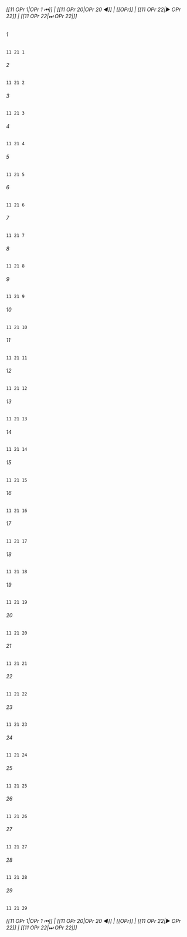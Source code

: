 
###### [[11 OPr 1|OPr 1 ⏮]] | [[11 OPr 20|OPr 20 ◀]] | [[OPr]] | [[11 OPr 22|▶ OPr 22]] | [[11 OPr 22|⏭ OPr 22|]]

###### 1
``` verse
11 21 1 
```
###### 2
``` verse
11 21 2 
```
###### 3
``` verse
11 21 3 
```
###### 4
``` verse
11 21 4 
```
###### 5
``` verse
11 21 5 
```
###### 6
``` verse
11 21 6 
```
###### 7
``` verse
11 21 7 
```
###### 8
``` verse
11 21 8 
```
###### 9
``` verse
11 21 9 
```
###### 10
``` verse
11 21 10 
```
###### 11
``` verse
11 21 11 
```
###### 12
``` verse
11 21 12 
```
###### 13
``` verse
11 21 13 
```
###### 14
``` verse
11 21 14 
```
###### 15
``` verse
11 21 15 
```
###### 16
``` verse
11 21 16 
```
###### 17
``` verse
11 21 17 
```
###### 18
``` verse
11 21 18 
```
###### 19
``` verse
11 21 19 
```
###### 20
``` verse
11 21 20 
```
###### 21
``` verse
11 21 21 
```
###### 22
``` verse
11 21 22 
```
###### 23
``` verse
11 21 23 
```
###### 24
``` verse
11 21 24 
```
###### 25
``` verse
11 21 25 
```
###### 26
``` verse
11 21 26 
```
###### 27
``` verse
11 21 27 
```
###### 28
``` verse
11 21 28 
```
###### 29
``` verse
11 21 29 
```

###### [[11 OPr 1|OPr 1 ⏮]] | [[11 OPr 20|OPr 20 ◀]] | [[OPr]] | [[11 OPr 22|▶ OPr 22]] | [[11 OPr 22|⏭ OPr 22|]]

